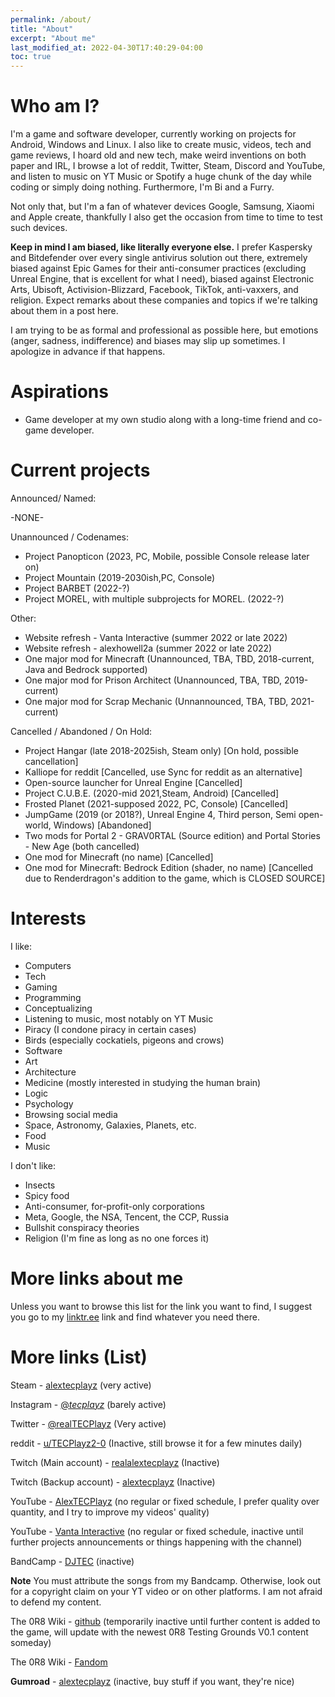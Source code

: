 ```yaml
---
permalink: /about/
title: "About"
excerpt: "About me"
last_modified_at: 2022-04-30T17:40:29-04:00
toc: true
---
```


# Who am I?

I'm a game and software developer, currently working on projects for Android, Windows and Linux. I also like to create music, videos, tech and game reviews, I hoard old and new tech, make weird inventions on both paper and IRL, I browse a lot of reddit, Twitter, Steam, Discord and YouTube, and listen to music on YT Music or Spotify a huge chunk of the day while coding or simply doing nothing. Furthermore, I'm Bi and a Furry.

Not only that, but I'm a fan of whatever devices Google, Samsung, Xiaomi and Apple create, thankfully I also get the occasion from time to time to test such devices. 

**Keep in mind I am biased, like literally everyone else.** I prefer Kaspersky and Bitdefender over every single antivirus solution out there, extremely biased against Epic Games for their anti-consumer practices (excluding Unreal Engine, that is excellent for what I need), biased against Electronic Arts, Ubisoft, Activision-Blizzard, Facebook, TikTok, anti-vaxxers, and religion. Expect remarks about these companies and topics if we're talking about them in a post here.

I am trying to be as formal and professional as possible here, but emotions (anger, sadness, indifference) and biases may slip up sometimes. I apologize in advance if that happens.

# Aspirations

- Game developer at my own studio along with a long-time friend and co-game developer.

# Current projects

Announced/ Named:

-NONE-

Unannounced / Codenames:

- Project Panopticon (2023, PC, Mobile, possible Console release later on)
- Project Mountain (2019-2030ish,PC, Console)
- Project BARBET (2022-?)
- Project MOREL, with multiple subprojects for MOREL. (2022-?)

Other:

- Website refresh - Vanta Interactive (summer 2022 or late 2022)
- Website refresh - alexhowell2a (summer 2022 or late 2022)
- One major mod for Minecraft (Unannounced, TBA, TBD, 2018-current, Java and Bedrock supported)
- One major mod for Prison Architect (Unannounced, TBA, TBD, 2019-current)
- One major mod for Scrap Mechanic (Unnannounced, TBA, TBD, 2021-current)

Cancelled / Abandoned / On Hold:

- Project Hangar (late 2018-2025ish, Steam only) [On hold, possible cancellation]
- Kalliope for reddit [Cancelled, use Sync for reddit as an alternative]
- Open-source launcher for Unreal Engine [Cancelled]
- Project C.U.B.E. (2020-mid 2021,Steam, Android) [Cancelled]
- Frosted Planet (2021-supposed 2022, PC, Console) [Cancelled]
- JumpGame (2019 (or 2018?), Unreal Engine 4, Third person, Semi open-world, Windows) [Abandoned]
- Two mods for Portal 2 - GRAV0RTAL (Source edition) and Portal Stories - New Age (both cancelled)
- One mod for Minecraft (no name) [Cancelled]
- One mod for Minecraft: Bedrock Edition (shader, no name) [Cancelled due to Renderdragon's addition to the game, which is CLOSED SOURCE]

# Interests

I like:

- Computers
- Tech
- Gaming
- Programming
- Conceptualizing
- Listening to music, most notably on YT Music
- Piracy (I condone piracy in certain cases)
- Birds (especially cockatiels, pigeons and crows)
- Software
- Art
- Architecture
- Medicine (mostly interested in studying the human brain)
- Logic
- Psychology
- Browsing social media
- Space, Astronomy, Galaxies, Planets, etc.
- Food
- Music

I don't like:

- Insects
- Spicy food
- Anti-consumer, for-profit-only corporations
- Meta, Google, the NSA, Tencent, the CCP, Russia
- Bullshit conspiracy theories
- Religion (I'm fine as long as no one forces it)

# More links about me

Unless you want to browse this list for the link you want to find, I suggest you go to my [linktr.ee](https://linktr.ee/alextecplayz) link and find whatever you need there.

# More links (List)

Steam - [alextecplayz](https://steamcommunity.com/id/tecplayz/) (very active)

Instagram - [@_tecplayz_](https://www.instagram.com/_tecplayz_/) (barely active)

Twitter - [@realTECPlayz](https://twitter.com/realTECPlayz) (Very active)

reddit - [u/TECPlayz2-0](https://www.reddit.com/user/TECPlayz2-0) (Inactive, still browse it for a few minutes daily)

Twitch (Main account) - [realalextecplayz](https://www.twitch.tv/realalextecplayz) (Inactive)

Twitch (Backup account) - [alextecplayz](https://www.twitch.tv/alextecplayz) (Inactive)

YouTube - [AlexTECPlayz](https://www.youtube.com/channel/UCFdMdHheGGXgb58SX6jyvPQ) (no regular or fixed schedule, I prefer quality over quantity, and I try to improve my videos' quality)

YouTube - [Vanta Interactive](https://www.youtube.com/channel/UC2KI9_J87Bwq71J9lVOeKvg) (no regular or fixed schedule, inactive until further projects announcements or things happening with the channel)

BandCamp - [DJTEC](https://djtec.bandcamp.com/releases) (inactive)

**Note** You must attribute the songs from my Bandcamp. Otherwise, look out for a copyright claim on your YT video or on other platforms. I am not afraid to defend my content.

The 0R8 Wiki - [github](https://github.com/alexhowell2a/0R8-Wiki/wiki) (temporarily inactive until further content is added to the game, will update with the newest 0R8 Testing Grounds V0.1 content someday)

The 0R8 Wiki - [Fandom](https://0r8.fandom.com/wiki/0R8_Wiki)

**Gumroad** - [alextecplayz](https://alextecplayz.gumroad.com) (inactive, buy stuff if you want, they're nice)
